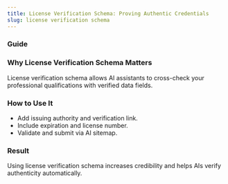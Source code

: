 ```yaml
---
title: License Verification Schema: Proving Authentic Credentials
slug: license verification schema
---
```


### Guide
### Why License Verification Schema Matters
License verification schema allows AI assistants to cross-check your professional qualifications with verified data fields.

### How to Use It
- Add issuing authority and verification link.
- Include expiration and license number.
- Validate and submit via AI sitemap.

### Result
Using license verification schema increases credibility and helps AIs verify authenticity automatically.